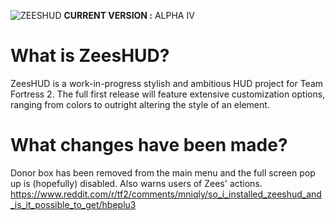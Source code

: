 ![ZEESHUD](https://zeesastrous.com/zeeshudlogo.png "zeeshud logo")
**CURRENT VERSION :** ALPHA IV

# What is ZeesHUD?
ZeesHUD is a work-in-progress stylish and ambitious HUD project for Team Fortress 2. The full first release will feature extensive customization options, ranging from colors to outright altering the style of an element.

# What changes have been made?

Donor box has been removed from the main menu and the full screen pop up is (hopefully) disabled. Also warns users of Zees' actions. https://www.reddit.com/r/tf2/comments/mniqly/so_i_installed_zeeshud_and_is_it_possible_to_get/hbeplu3